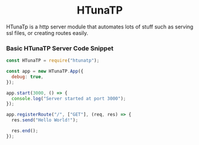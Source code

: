<h1 align="center"> HTunaTP </h1>

HTunaTp is a http server module that automates lots of stuff such as serving ssl files, or creating routes easily.

### Basic HTunaTP Server Code Snippet

```js
const HTunaTP = require("htunatp");

const app = new HTunaTP.App({
  debug: true,
});

app.start(3000, () => {
  console.log("Server started at port 3000");
});

app.registerRoute("/", ["GET"], (req, res) => {
  res.send("Hello World!");

  res.end();
});
```
